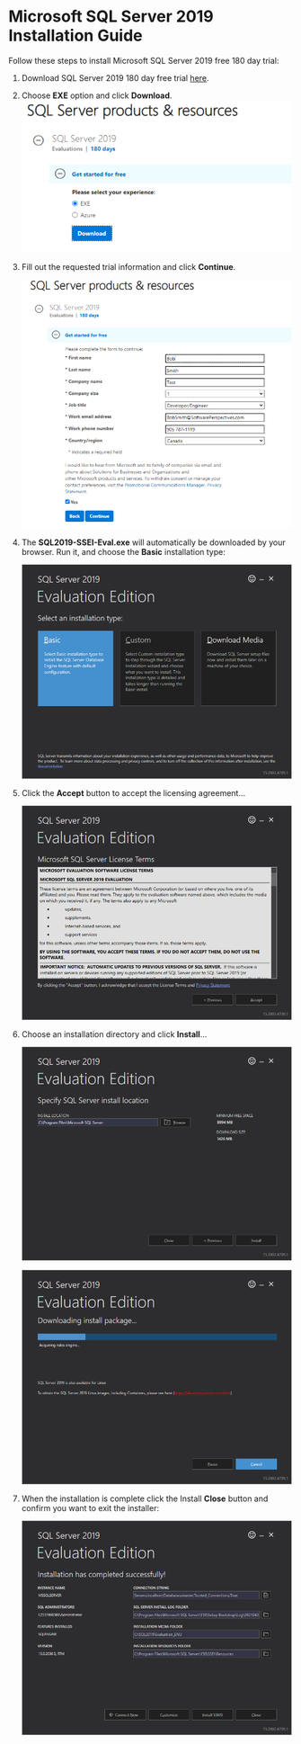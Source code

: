 # Microsoft SQL Server 2019 Installation Guide

Follow these steps to install Microsoft SQL Server 2019 free 180 day trial:

1.  Download SQL Server 2019 180 day free trial
    [here](https://www.microsoft.com/en-us/evalcenter/evaluate-sql-server-2019?filetype=EXE).

2.  Choose **EXE** option and click **Download**.
    ![](media/e875583396f158a269c0f35db405ad7b.png)

3.  Fill out the requested trial information and click **Continue**.

    ![](media/f4b8074875af5142c9511031973f78e9.png)

4.  The **SQL2019-SSEI-Eval.exe** will automatically be downloaded by your
    browser. Run it, and choose the **Basic** installation type:

    ![](media/f1c6f79c7d78a1678ef26c501845e3df.png)

5.  Click the **Accept** button to accept the licensing agreement…

    ![](media/a204fff2af1bc2dcbfba431730ad7518.png)

6.  Choose an installation directory and click **Install**…

    ![](media/ca5cba829f40dd9b4f65ac35fc5dcc20.png)

    ![](media/c5e74ea053293b9ac7cc2d8689543bf6.png)

7.  When the installation is complete click the Install **Close** button and
    confirm you want to exit the installer:

    ![](media/eba02c14e27f86ed0a8573131c14fbc7.png)
